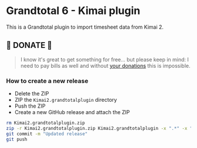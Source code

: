 # Grandtotal 6 - Kimai plugin

This is a Grandtotal plugin to import timesheet data from Kimai 2.

## 🎉 DONATE 🎉

> I know it's great to get something for free... but please keep in mind:
> I need to pay bills as well and without [your donations](https://www.paypal.me/kevinpapst) this is impossible.

### How to create a new release

- Delete the ZIP
- ZIP the `Kimai2.grandtotalplugin` directory
- Push the ZIP
- Create a new GitHub release and attach the ZIP

```bash
rm Kimai2.grandtotalplugin.zip
zip -r Kimai2.grandtotalplugin.zip Kimai2.grandtotalplugin -x ".*" -x "__MACOSX" -x "Kimai2.grandtotalplugin.zip" -x ".DS_Store"
git commit -m "Updated release"
git push
```
